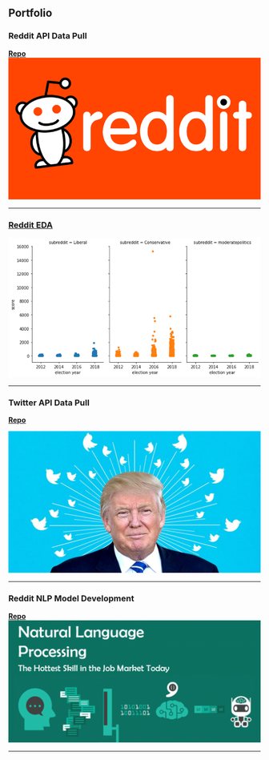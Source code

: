 ## Portfolio

### Reddit API Data Pull
**[Repo](./pages/reddit-data-pull.md)**
<img src="images/reddit.png?raw=true"/>

---
### [Reddit EDA](./pages/reddit-eda.md)
[<img src="images/reddit_score.png?raw=true"/>](./pages/reddit-eda.md)

---
### Twitter API Data Pull
**[Repo](./pages/twitter-data-pull.md)**

<img src="images/twitter-donald.jpg?raw=true"/>


---

### Reddit NLP Model Development

**[Repo](./pages/nlp-model-dev.md)**
<img src="images/nlp-pic.png?raw=true"/>

---
